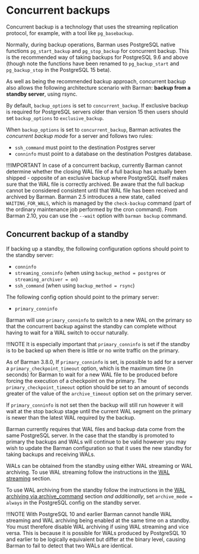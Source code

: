 # Concurrent backups

Concurrent backup is a technology that uses the streaming replication protocol, for example, with a tool like `pg_basebackup`.

Normally, during backup operations, Barman uses PostgreSQL native functions `pg_start_backup` and `pg_stop_backup` for concurrent backup.  This is the recommended way of taking backups for PostgreSQL 9.6 and above (though note the functions have been renamed to `pg_backup_start` and `pg_backup_stop` in the PostgreSQL 15 beta).

As well as being the recommended backup approach, concurrent backup also allows the following architecture scenario with Barman: **backup from a standby server**, using rsync.

By default, `backup_options` is set to `concurrent_backup`. If exclusive backup is required for PostgreSQL servers older than version 15 then users should set `backup_options` to `exclusive_backup`.

When `backup_options` is set to `concurrent_backup`, Barman activates the *concurrent backup mode* for a server and follows two rules:

-   `ssh_command` must point to the destination Postgres server
-   `conninfo` must point to a database on the destination Postgres database.

!!!IMPORTANT
    In case of a concurrent backup, currently Barman cannot determine whether the closing WAL file of a full backup has actually been shipped - opposite of an exclusive backup where PostgreSQL itself makes sure that the WAL file is correctly archived. Be aware that the full backup cannot be considered consistent until that WAL file has been received and archived by Barman. Barman 2.5 introduces a new state, called `WAITING_FOR_WALS`, which is managed by the `check-backup` command (part of the ordinary maintenance job performed by the cron command). From Barman 2.10, you can use the `--wait` option with `barman backup` command.

## Concurrent backup of a standby

If backing up a standby, the following configuration options should point to the standby server:

-   `conninfo`
-   `streaming_conninfo` (when using `backup_method = postgres` or `streaming_archiver = on`)
-   `ssh_command` (when using `backup_method = rsync`)

The following config option should point to the primary server:

-   `primary_conninfo`

Barman will use `primary_conninfo` to switch to a new WAL on the primary so that the concurrent backup against the standby can complete without having to wait for a WAL switch to occur naturally.

!!!NOTE
    It is especially important that `primary_conninfo` is set if the standby is to be backed up when there is little or no write traffic on the primary.

As of Barman 3.8.0, If `primary_conninfo` is set, is possible to add for a server a `primary_checkpoint_timeout` option, which is the maximum time (in seconds) for Barman to wait for a new WAL file to be produced before forcing the execution of a checkpoint on the primary. The `primary_checkpoint_timeout` option should be set to an amount of seconds greater of the value of the `archive_timeout` option set on the primary server.

If `primary_conninfo` is not set then the backup will still run however it will wait at the stop backup stage until the current WAL segment on the primary is newer than the latest WAL required by the backup.

Barman currently requires that WAL files and backup data come from the same PostgreSQL server. In the case that the standby is promoted to primary the backups and WALs will continue to be valid however you may wish to update the Barman configuration so that it uses the new standby for taking backups and receiving WALs.

WALs can be obtained from the standby using either WAL streaming or WAL archiving. To use WAL streaming follow the instructions in the [WAL streaming](https://docs.pgbarman.org/release/3.10.0/#wal-streaming) section.

To use WAL archiving from the standby follow the instructions in the [WAL archiving via archive_command](https://docs.pgbarman.org/release/3.10.0/#wal-archiving-via-archive_command) section *and additionally*, set `archive_mode = always` in the PostgreSQL config on the standby server.

!!!NOTE
    With PostgreSQL 10 and earlier Barman cannot handle WAL streaming and WAL archiving being enabled at the same time on a standby. You must therefore disable WAL archiving if using WAL streaming and vice versa. This is because it is possible for WALs produced by PostgreSQL 10 and earlier to be logically equivalent but differ at the binary level, causing Barman to fail to detect that two WALs are identical.